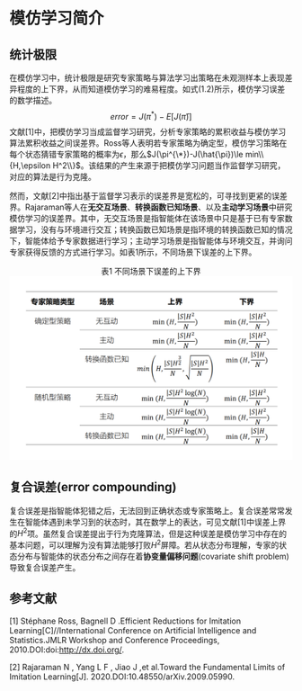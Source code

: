 # 模仿学习简介







## 统计极限

在模仿学习中，统计极限是研究专家策略与算法学习出策略在未观测样本上表现差异程度的上下界，从而知道模仿学习的难易程度。如式(1.2)所示，模仿学习误差的数学描述。
$$
\begin{equation}
error=J(\pi^{*})-E[J(\hat{\pi})]\tag{1.1}
\end{equation}
$$
文献[1]中，把模仿学习当成监督学习研究，分析专家策略的累积收益与模仿学习算法累积收益之间误差界。Ross等人表明若专家策略为确定型，模仿学习策略在每个状态猜错专家策略的概率为$\epsilon$，那么$J(\pi^{\*})-J(\hat{\pi})\le min\\{H,\epsilon H^2\\}$。该结果的产生来源于把模仿学习问题当作监督学习研究，对应的算法是行为克隆。

然而，文献[2]中指出基于监督学习表示的误差界是宽松的，可寻找到更紧的误差界。Rajaraman等人在**无交互场景**、**转换函数已知场景**、以及**主动学习场景**中研究模仿学习的误差界。其中，无交互场景是指智能体在该场景中只是基于已有专家数据学习，没有与环境进行交互；转换函数已知场景是指环境的转换函数已知的情况下，智能体给予专家数据进行学习；主动学习场景是指智能体与环境交互，并询问专家获得反馈的方式进行学习。如表1所示，不同场景下误差的上下界。

<div align='center'>
  表1 不同场景下误差的上下界
</div>

<div align=center><img width="800" src="./imgs/upperboundlowerbound.png" /></div>



## 复合误差(error compounding)

复合误差是指智能体犯错之后，无法回到正确状态或专家策略上。复合误差常常发生在智能体遇到未学习到的状态时，其在数学上的表达，可见文献[1]中误差上界的$H^2$项。虽然复合误差提出于行为克隆算法，但是这种误差是模仿学习中存在的基本问题，可以理解为没有算法能够打败$H^2$屏障。若从状态分布理解，专家的状态分布与智能体的状态分布之间存在着**协变量偏移问题**(covariate shift problem)导致复合误差产生。



## 参考文献

[1] Stéphane Ross, Bagnell D .Efficient Reductions for Imitation Learning[C]//International Conference on Artificial Intelligence and Statistics.JMLR Workshop and Conference Proceedings, 2010.DOI:doi:http://dx.doi.org/.

[2] Rajaraman N , Yang L F , Jiao J ,et al.Toward the Fundamental Limits of Imitation Learning[J].  2020.DOI:10.48550/arXiv.2009.05990.